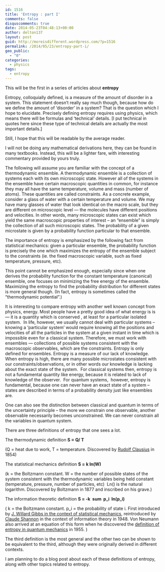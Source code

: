 ```yaml
---
id: 1516
title: 'Entropy : part I'
comments: false
disquscomments: true
date: 2014-05-23T04:48:13+00:00
author: delton137
layout: post
guid: http://moreisdifferent.wordpress.com/?p=1516
permalink: /2014/05/23/entropy-part-i/
geo_public:
  - "0"
categories:
  - physics
tags:
  - entropy
---
```

This will be the first in a series of articles about **entropy**

Entropy, colloquially defined, is a measure of the amount of disorder in a system. This statement doesn’t really say much though, because how do we define the amount of ‘disorder’ in a system? That is the question which I hope to elucidate. Precisely defining entropy requires using physics, which means there will be formulas and ‘technical’ details. [I put technical in quotes here since these type of technical details are actually the most important details.]

Still, I hope that this will be readable by the average reader.

<!--more-->

I will not be doing any mathematical derivations here, they can be found in many textbooks. Instead, this will be a lighter fare, with interesting commentary provided by yours truly.

The following will assume you are familiar with the concept of a thermodynamic ensemble. A thermodynamic ensemble is a collection of systems each with its own microscopic state. However all of the systems in the ensemble have certain macroscopic quantities in common, for instance they may all have the same temperature, volume and mass (number of atoms). These quantities are called constraints. As a concrete example, consider a glass of water with a certain temperature and volume. We may have many glasses of water that look identical on the macro scale, but they are different on microscopic level &#8212; the molecules have different positions and velocities. In other words, many microscopic states can exist which yield the same macroscopic properties of interest &#8211; an &#8220;ensemble&#8221; is simply the collection of all such microscopic states. The probability of a given microstate is given by a probability function particular to that ensemble.

The importance of entropy is emphasized by the following fact from statistical mechanics: given a particular ensemble, the probability function is precisely the one which maximizes the entropy of the ensemble subject to the constraints (ie. the fixed macroscopic variable, such as fixed temperature, pressure, etc).

This point cannot be emphasized enough, especially since when one derives the probability function for the constant temperature (canonical) ensemble, one focuses on minimizing the free energy of the ensemble. Maximizing the entropy to find the probability distribution for different states is more general though. (In fact, entropy is sometimes called the &#8220;thermodynamic potential&#8221;.)

It is interesting to compare entropy with another well known concept from physics, energy. Most people have a pretty good idea of what energy is is &#8212; it is a quantity which is conserved , at least for a particular isolated system.  In life, however, we usually cannot deal with particular systems &#8211; knowing a &#8216;particular system&#8217; would require knowing all the positions and velocities of all the particles in the system at a given instant in time which is impossible even for a classical system. Therefore, we must work with ensembles &#8212; collections of possible systems consistent with the macroscopic observables, which are the constraints. Entropy is only defined for ensembles. Entropy is a measure of our lack of knowledge. When entropy is high, there are many possible microstates consistent with our constraints/observations, or in other words our knowledge is lacking about the exact state of the system.  For classical systems then, entropy is not a fundamental quantity like energy, because it is related to lack of knowledge of the observer.  For quantum systems,  however, entropy is fundamental, because one can never have an exact state of a system &#8211; states are described in terms of a probability density just like ensembles are.

One can also see the distinction between classical and quantum in terms of the uncertainty principle &#8211; the more we constrain one observable, another observable necessarily becomes unconstrained. We can never constrain all the variables in quantum system.

There are three definitions of entropy that one sees a lot.

The thermodynamic definition **S = Q/ T**

(Q = heat due to work, T = temperature. Discovered by [Rudolf Clausius](http://en.wikipedia.org/wiki/Rudolf_Clausius) in 1854)

The statistical mechanics definition **S = k ln(W)**

(k = the Boltzmann constant. W = the number of possible states of the system consistent with the thermodynamic variables being held constant (temperature, pressure, number of particles, etc)  Ln() is the natural logarithm. Discovered by Boltzmann in 1877 and inscribed on his grave.)

The information theoretic definition **S = -k  sum  p\_i  ln(p\_i)**

( k = the Boltzmann constant. p_i = the probability of state i. First introduced by [J. Willard Gibbs in the context of statistical mechanics](http://en.wikipedia.org/wiki/Gibbs_entropy#Gibbs_Entropy_Formula), reintroduced by [Claude Shannon](http://en.wikipedia.org/wiki/Shannon_entropy) in the context of information theory in 1948. Von Neumann also arrived at an equation of this form when he discovered the [definition of entropy in quantum mechanics](http://en.wikipedia.org/wiki/Von_Neumann_entropy) in 1955. )

The third definition is the most general and the other two can be shown to be equivalent to the third, although they were originally derived in different contexts.

I am planning to do a blog post about each of these definitions of entropy, along with other topics related to entropy.
